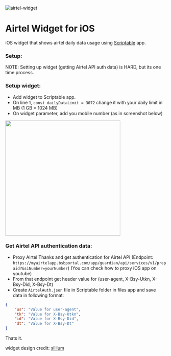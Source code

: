 ![airtel-widget](https://user-images.githubusercontent.com/43070628/145957412-053c6f1a-e226-44b5-92d4-ff42425fa662.jpg)


# Airtel Widget for iOS
iOS widget that shows airtel daily data usage using [Scriptable](https://scriptable.app) app.

### Setup:
NOTE: Setting up widget (getting Airtel API auth data) is HARD, but its one time process.

### Setup widget:
* Add widget to Scriptable app.
* On line 1, `const dailyDataLimit = 3072` change it with your daily limit in MB (1 GB = 1024 MB)
* On widget parameter, add you mobile number (as in screenshot below)
<img src="https://user-images.githubusercontent.com/43070628/145957438-8ca210a1-8abf-4d06-8753-ec8fa7d00112.jpg" width=360>

### Get Airtel API authentication data:
* Proxy Airtel Thanks and get authentication for Airtel API (Endpoint: `https://myairtelapp.bsbportal.com/app/guardian/api/services/v1/prepaid?&siNumber=yourNumber`) (You can check how to proxy iOS app on youtube)
* From that endpoint get header value for (user-agent, X-Bsy-Utkn, X-Bsy-Did, X-Bsy-Dt)
* Create `AirtelAuth.json` file in Scriptable folder in files app and save data in following format:
```json
{
    "us": "Value for user-agent",
    "tk": "Value for X-Bsy-Utkn",
    "id": "Value for X-Bsy-Did",
    "dt": "Value for X-Bsy-Dt"
}
```

Thats it.

widget design credit: [sillium](https://gist.github.com/Sillium/313164aec3d835c076ebfcd330f1be14)
